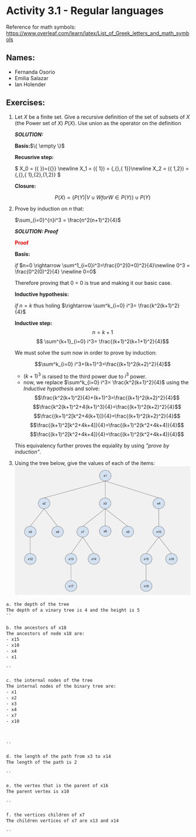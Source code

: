 # Activity 3.1 - Regular languages

Reference for math symbols:
https://www.overleaf.com/learn/latex/List_of_Greek_letters_and_math_symbols



## Names:
- Fernanda Osorio
- Emilia Salazar
- Ian Holender


## Exercises:

1. Let $X$ be a finite set. Give a recursive definition of the set of subsets
    of $X$ (the Power set of $X$) $P(X)$.
    Use union as the operator on the definition

    _**SOLUTION:**_

    **Basis:**$\{ \empty \}$

    **Recusrive step:**  
    
    $ X_0 = (\{ \})=\{\{\}\} \newline  X_1 = (\{ 1\}) = \{,\{\},\{ 1\}\}\newline  X_2 = (\{ 1,2\}) = \{,\{\},\{ 1\},\{2\},\{1,2\}\} $

    **Closure:**

    $$P(X)= {\{P(Y) | V \cup W for W \in P(Y)\} \cup P(Y)}$$




2. Prove by induction on $n$ that:

    $\sum_{i=0}^{n}i^3 = \frac{n^2(n+1)^2}{4}$

    _**SOLUTION: Proof**_
    
    <span style="color:red">**Proof**</span>


    **Basis:** 
    
    *if* $n=0 \rightarrow \sum^1_{i=0}i^3=\frac{0^2(0+0)^2}{4}\newline 0^3 = \frac{0^2(0)^2}{4} \newline 0=0$
    
    Therefore proving that 0 = 0 is true and making it our basic case.

    **Inductive hypothesis:** 

    *if* $n=k$ thus holing  $\rightarrow \sum^k_{i=0} i^3= \frac{k^2(k+1)^2}{4}$ 

    **Inductive step:** 
    $$n=k+1$$
    $$ \sum^{k+1}_{i=0} i^3= \frac{(k+1)^2(k+1+1)^2}{4}$$

    We must solve the sum now in order to prove by induction:

    $$\sum^k_{i=0} i^3+(k+1)^3=\frac{(k+1)^2(k+2)^2}{4}$$
    - $(k+1)^3$ is raised to the third power due to $i^3$ power.
    - now, we replace $\sum^k_{i=0} i^3= \frac{k^2(k+1)^2}{4}$ using the *Inductive hypothesis* and solve:
    $$\frac{k^2(k+1)^2}{4}+(k+1)^3=\frac{(k+1)^2(k+2)^2}{4}$$
    $$\frac{k^2(k+1)^2+4(k+1)^3}{4}=\frac{(k+1)^2(k+2)^2}{4}$$
    $$\frac{(k+1)^2[k^2+4(k+1)]}{4}=\frac{(k+1)^2(k+2)^2}{4}$$
    $$\frac{(k+1)^2[k^2+4k+4]}{4}=\frac{(k+1)^2(k^2+4k+4)}{4}$$
    $$\frac{(k+1)^2[k^2+4k+4]}{4}=\frac{(k+1)^2(k^2+4k+4)}{4}$$

    This equivalency further proves the equiality by using *"prove by induction"*.




3. Using the tree below, give the values of each of the items:
![Tree image](/Screenshot%202023-02-22%20at%2018.40.26.png)


<!-- ![Alt text](https://media.geeksforgeeks.org/wp-content/cdn-uploads/binary-tree-to-DLL.png "a title") -->


    a. the depth of the tree
    The depth of a vinary tree is 4 and the height is 5
    ``

    b. the ancestors of x18
    The ancestors of node x18 are:
    - x15
    - x10
    - x4
    - x1

    ``

    c. the internal nodes of the tree
    The internal nodes of the binary tree are:
    - x1
    - x2
    - x3
    - x4
    - x7
    - x10



    ``

    d. the length of the path from x3 to x14
    The length of the path is 2

    ``

    e. the vertex that is the parent of x16
    The parent vertex is x10

    ``

    f. the vertices children of x7
    The children vertices of x7 are x13 and x14

    ``
